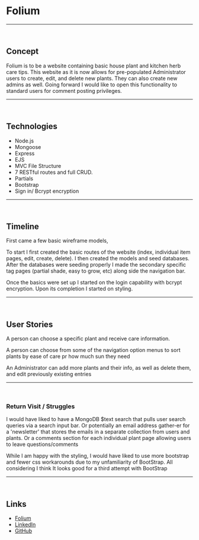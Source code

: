 <h1>Folium</h1>
<hr/>
<br/>
<h2>Concept</h2>
<p>Folium is to be a website containing basic house plant and kitchen herb care tips. This website as it is now allows for pre-populated Administrator users to create, edit, and delete new plants. They can also create new admins as well. Going forward I would like to open this functionality to standard users for comment posting privileges.</p>
<hr/>
<br/>
<h2>Technologies</h2>
<ul>
  <li>Node.js</li>
  <li>Mongoose</li>
  <li>Express</li>
  <li>EJS</li>
  <li>MVC File Structure</li>
  <li>7 RESTful routes and full CRUD.</li>
  <li>Partials</li>
  <li>Bootstrap</li>
  <li>Sign in/ Bcrypt encryption</li>
</ul>
<hr/>
<br/>
<h2>Timeline</h2>
<p>First came a few basic wireframe models,</p>
<p>To start I first created the basic routes of the website (index, individual item pages, edit, create, delete). I then created the models and seed databases. After the databases were seeding properly I made the secondary specific tag pages (partial shade, easy to grow, etc) along side the navigation bar.</p>
<p>Once the basics were set up I started on the login capability with bcrypt encryption. Upon its completion I started on styling.</p>
<hr/>
<br/>
<h2>User Stories</h2>
<p>A person can choose a specific plant and receive care information.</p>
<p> A person can choose from some of the navigation option menus to sort plants by ease of care pr how much sun they need</p>
<p>An Administrator can add more plants and their info, as well as delete them, and edit previously existing entries</p>
<hr/>
<br/>
<h3>Return Visit / Struggles</h3>
<p>I would have liked to have a MongoDB $text search that pulls user search queries via a search input bar. Or potentially an email address gather-er for a 'newsletter' that stores the emails in a separate collection from users and plants. Or a comments section for each individual plant page allowing users to leave questions/comments</p>
<p>While I am happy with the styling, I would have liked to use more bootstrap and fewer css workarounds due to my unfamiliarity of BootStrap. All considering I think It looks good for a third attempt with BootStrap</p>
<hr/>
<br/>
<h2>Links</h2>
  <ul>
    <li><a href="https://serene-mountain-45563.herokuapp.com/plants">Folium</a></li>
    <li><a href="https://www.linkedin.com/in/andreacroak/">LinkedIn</a></li>
    <li><a href="https://github.com/acroak">GitHub</a></li>
  </ul>
